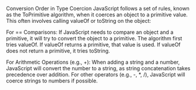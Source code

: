 Conversion Order in Type Coercion
JavaScript follows a set of rules, known as the ToPrimitive algorithm, when it coerces an object to a primitive value. This often involves calling valueOf or toString on the object:

For == Comparisons:
If JavaScript needs to compare an object and a primitive, it will try to convert the object to a primitive.
The algorithm first tries valueOf. If valueOf returns a primitive, that value is used.
If valueOf does not return a primitive, it tries toString.

For Arithmetic Operations (e.g., +):
When adding a string and a number, JavaScript will convert the number to a string, as string concatenation takes precedence over addition.
For other operators (e.g., -, *, /), JavaScript will coerce strings to numbers if possible.